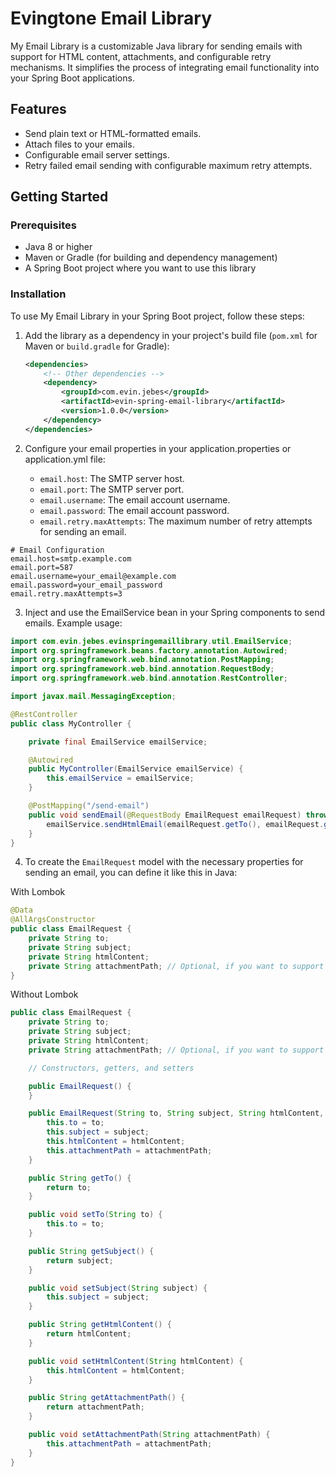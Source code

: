 # Evingtone Email Library

My Email Library is a customizable Java library for sending emails with support for HTML content, attachments, and configurable retry mechanisms. It simplifies the process of integrating email functionality into your Spring Boot applications.

## Features

- Send plain text or HTML-formatted emails.
- Attach files to your emails.
- Configurable email server settings.
- Retry failed email sending with configurable maximum retry attempts.

## Getting Started

### Prerequisites

- Java 8 or higher
- Maven or Gradle (for building and dependency management)
- A Spring Boot project where you want to use this library

### Installation

To use My Email Library in your Spring Boot project, follow these steps:

1. Add the library as a dependency in your project's build file (`pom.xml` for Maven or `build.gradle` for Gradle):

   ```xml
   <dependencies>
       <!-- Other dependencies -->
       <dependency>
           <groupId>com.evin.jebes</groupId>
           <artifactId>evin-spring-email-library</artifactId>
           <version>1.0.0</version>
       </dependency>
   </dependencies>
   ```
2. Configure your email properties in your application.properties or application.yml file:
   - `email.host`: The SMTP server host.
   - `email.port`: The SMTP server port.
   - `email.username`: The email account username.
   - `email.password`: The email account password.
   - `email.retry.maxAttempts`: The maximum number of retry attempts for sending an email.
```properties
# Email Configuration
email.host=smtp.example.com
email.port=587
email.username=your_email@example.com
email.password=your_email_password
email.retry.maxAttempts=3
```

3. Inject and use the EmailService bean in your Spring components to send emails. Example usage:
```java
import com.evin.jebes.evinspringemaillibrary.util.EmailService;
import org.springframework.beans.factory.annotation.Autowired;
import org.springframework.web.bind.annotation.PostMapping;
import org.springframework.web.bind.annotation.RequestBody;
import org.springframework.web.bind.annotation.RestController;

import javax.mail.MessagingException;

@RestController
public class MyController {

    private final EmailService emailService;

    @Autowired
    public MyController(EmailService emailService) {
        this.emailService = emailService;
    }

    @PostMapping("/send-email")
    public void sendEmail(@RequestBody EmailRequest emailRequest) throws MessagingException {
        emailService.sendHtmlEmail(emailRequest.getTo(), emailRequest.getSubject(), emailRequest.getHtmlContent(), emailRequest.getAttachmentPath());
    }
}

```
4. To create the `EmailRequest` model with the necessary properties for sending an email, you can define it like this in Java: 

With Lombok
```java
@Data
@AllArgsConstructor
public class EmailRequest {
    private String to;
    private String subject;
    private String htmlContent;
    private String attachmentPath; // Optional, if you want to support attachments
}
```

Without Lombok
```java
public class EmailRequest {
    private String to;
    private String subject;
    private String htmlContent;
    private String attachmentPath; // Optional, if you want to support attachments

    // Constructors, getters, and setters

    public EmailRequest() {
    }

    public EmailRequest(String to, String subject, String htmlContent, String attachmentPath) {
        this.to = to;
        this.subject = subject;
        this.htmlContent = htmlContent;
        this.attachmentPath = attachmentPath;
    }

    public String getTo() {
        return to;
    }

    public void setTo(String to) {
        this.to = to;
    }

    public String getSubject() {
        return subject;
    }

    public void setSubject(String subject) {
        this.subject = subject;
    }

    public String getHtmlContent() {
        return htmlContent;
    }

    public void setHtmlContent(String htmlContent) {
        this.htmlContent = htmlContent;
    }

    public String getAttachmentPath() {
        return attachmentPath;
    }

    public void setAttachmentPath(String attachmentPath) {
        this.attachmentPath = attachmentPath;
    }
}

```